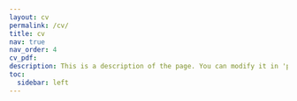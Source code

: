 ```yaml
---
layout: cv
permalink: /cv/
title: cv
nav: true
nav_order: 4
cv_pdf: 
description: This is a description of the page. You can modify it in 'pages/_cv.md'. You can also change or remove the top pdf download button.
toc:
  sidebar: left
---
```

